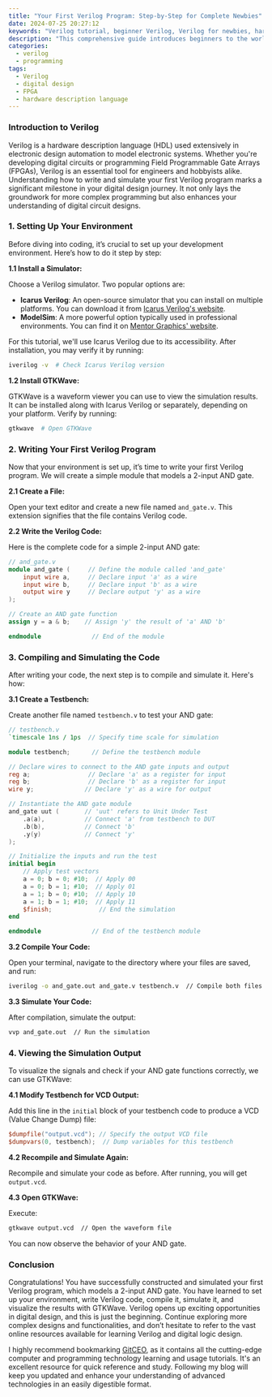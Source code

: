 ```yaml
---
title: "Your First Verilog Program: Step-by-Step for Complete Newbies"
date: 2024-07-25 20:27:12
keywords: "Verilog tutorial, beginner Verilog, Verilog for newbies, hardware description language, FPGA programming"
description: "This comprehensive guide introduces beginners to the world of Verilog, a powerful hardware description language. Learn to write your first Verilog program step by step, understand the fundamental concepts, and explore the essential tools needed for development. Whether you are aiming to create digital circuits or programming FPGAs, this article provides a clear explanation of Verilog syntax, structure, and usage, ensuring a solid foundation for your journey in digital design."
categories:
  - verilog
  - programming
tags:
  - Verilog
  - digital design
  - FPGA
  - hardware description language
---
```


### Introduction to Verilog

Verilog is a hardware description language (HDL) used extensively in electronic design automation to model electronic systems. Whether you're developing digital circuits or programming Field Programmable Gate Arrays (FPGAs), Verilog is an essential tool for engineers and hobbyists alike. Understanding how to write and simulate your first Verilog program marks a significant milestone in your digital design journey. It not only lays the groundwork for more complex programming but also enhances your understanding of digital circuit designs.

<!-- more -->

### 1. Setting Up Your Environment

Before diving into coding, it’s crucial to set up your development environment. Here’s how to do it step by step:

**1.1 Install a Simulator:**

Choose a Verilog simulator. Two popular options are:

- **Icarus Verilog**: An open-source simulator that you can install on multiple platforms. You can download it from [Icarus Verilog's website](http://iverilog.icarus.com/).
- **ModelSim**: A more powerful option typically used in professional environments. You can find it on [Mentor Graphics' website](https://www.mentor.com).

For this tutorial, we'll use Icarus Verilog due to its accessibility. After installation, you may verify it by running:

```bash
iverilog -v  # Check Icarus Verilog version
```

**1.2 Install GTKWave:**

GTKWave is a waveform viewer you can use to view the simulation results. It can be installed along with Icarus Verilog or separately, depending on your platform. Verify by running:

```bash
gtkwave  # Open GTKWave
```

### 2. Writing Your First Verilog Program

Now that your environment is set up, it’s time to write your first Verilog program. We will create a simple module that models a 2-input AND gate.

**2.1 Create a File:**

Open your text editor and create a new file named `and_gate.v`. This extension signifies that the file contains Verilog code.

**2.2 Write the Verilog Code:**

Here is the complete code for a simple 2-input AND gate:

```verilog
// and_gate.v
module and_gate (     // Define the module called 'and_gate'
    input wire a,     // Declare input 'a' as a wire
    input wire b,     // Declare input 'b' as a wire
    output wire y     // Declare output 'y' as a wire
);

// Create an AND gate function
assign y = a & b;    // Assign 'y' the result of 'a' AND 'b'

endmodule              // End of the module
```

### 3. Compiling and Simulating the Code

After writing your code, the next step is to compile and simulate it. Here's how:

**3.1 Create a Testbench:**

Create another file named `testbench.v` to test your AND gate:

```verilog
// testbench.v
`timescale 1ns / 1ps  // Specify time scale for simulation

module testbench;      // Define the testbench module

// Declare wires to connect to the AND gate inputs and output
reg a;                // Declare 'a' as a register for input
reg b;                // Declare 'b' as a register for input
wire y;              // Declare 'y' as a wire for output

// Instantiate the AND gate module
and_gate uut (       // 'uut' refers to Unit Under Test
    .a(a),           // Connect 'a' from testbench to DUT
    .b(b),           // Connect 'b'
    .y(y)            // Connect 'y'
);

// Initialize the inputs and run the test
initial begin
    // Apply test vectors
    a = 0; b = 0; #10;  // Apply 00
    a = 0; b = 1; #10;  // Apply 01
    a = 1; b = 0; #10;  // Apply 10
    a = 1; b = 1; #10;  // Apply 11
    $finish;             // End the simulation
end

endmodule              // End of the testbench module
```

**3.2 Compile Your Code:**

Open your terminal, navigate to the directory where your files are saved, and run:

```bash
iverilog -o and_gate.out and_gate.v testbench.v  // Compile both files together
```

**3.3 Simulate Your Code:**

After compilation, simulate the output:

```bash
vvp and_gate.out  // Run the simulation
```

### 4. Viewing the Simulation Output

To visualize the signals and check if your AND gate functions correctly, we can use GTKWave:

**4.1 Modify Testbench for VCD Output:**

Add this line in the `initial` block of your testbench code to produce a VCD (Value Change Dump) file:

```verilog
$dumpfile("output.vcd"); // Specify the output VCD file
$dumpvars(0, testbench);  // Dump variables for this testbench
```

**4.2 Recompile and Simulate Again:**

Recompile and simulate your code as before. After running, you will get `output.vcd`.

**4.3 Open GTKWave:**

Execute:

```bash
gtkwave output.vcd  // Open the waveform file
```

You can now observe the behavior of your AND gate.

### Conclusion

Congratulations! You have successfully constructed and simulated your first Verilog program, which models a 2-input AND gate. You have learned to set up your environment, write Verilog code, compile it, simulate it, and visualize the results with GTKWave. Verilog opens up exciting opportunities in digital design, and this is just the beginning. Continue exploring more complex designs and functionalities, and don’t hesitate to refer to the vast online resources available for learning Verilog and digital logic design.

I highly recommend bookmarking [GitCEO](https://gitceo.com), as it contains all the cutting-edge computer and programming technology learning and usage tutorials. It's an excellent resource for quick reference and study. Following my blog will keep you updated and enhance your understanding of advanced technologies in an easily digestible format.